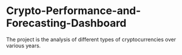# Crypto-Performance-and-Forecasting-Dashboard
The project is the analysis of different types of cryptocurrencies over various years.

